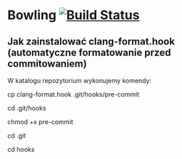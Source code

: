 # Bowling [![Build Status](https://travis-ci.org/lukasz99933/Bowling.svg?branch=master)](https://travis-ci.org/lukasz99933/Bowling)

<h2>Jak zainstalować clang-format.hook (automatyczne formatowanie przed commitowaniem)</h2>

<p> W katalogu repozytorium wykonujemy komendy:</p>
<p> cp clang-format.hook .git/hooks/pre-commit </p>
<p> cd .git/hooks </p>
<p> chmod +x pre-commit </p>
<p>cd .git</p>
<p>cd hooks</p>
